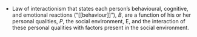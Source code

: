 - Law of interactionism that states each person’s behavioural, cognitive, and emotional reactions (“[[behaviour]]”), _B_, are a function of his or her personal qualities, _P_, the social environment, E, and the interaction of these personal qualities with factors present in the social environment.